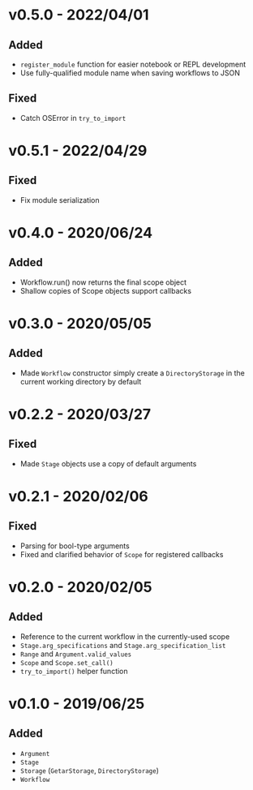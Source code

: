 # v0.5.0 - 2022/04/01

## Added

- `register_module` function for easier notebook or REPL development
- Use fully-qualified module name when saving workflows to JSON

## Fixed

- Catch OSError in `try_to_import`

# v0.5.1 - 2022/04/29

## Fixed

- Fix module serialization

# v0.4.0 - 2020/06/24

## Added
- Workflow.run() now returns the final scope object
- Shallow copies of Scope objects support callbacks

# v0.3.0 - 2020/05/05

## Added
- Made `Workflow` constructor simply create a `DirectoryStorage` in the current working directory by default

# v0.2.2 - 2020/03/27

## Fixed
- Made `Stage` objects use a copy of default arguments

# v0.2.1 - 2020/02/06

## Fixed
- Parsing for bool-type arguments
- Fixed and clarified behavior of `Scope` for registered callbacks

# v0.2.0 - 2020/02/05

## Added
- Reference to the current workflow in the currently-used scope
- `Stage.arg_specifications` and `Stage.arg_specification_list`
- `Range` and `Argument.valid_values`
- `Scope` and `Scope.set_call()`
- `try_to_import()` helper function

# v0.1.0 - 2019/06/25

## Added
- `Argument`
- `Stage`
- `Storage` (`GetarStorage`, `DirectoryStorage`)
- `Workflow`
